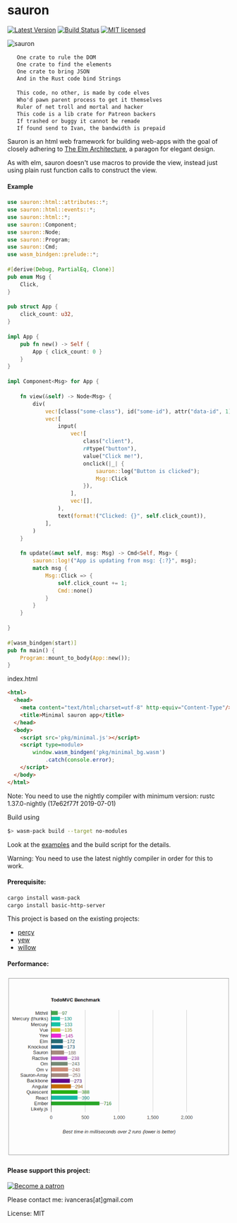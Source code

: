 # sauron


[![Latest Version](https://img.shields.io/crates/v/sauron.svg)](https://crates.io/crates/sauron)
[![Build Status](https://travis-ci.org/ivanceras/sauron.svg?branch=master)](https://travis-ci.org/ivanceras/sauron)
[![MIT licensed](https://img.shields.io/badge/license-MIT-blue.svg)](./LICENSE)

![sauron](https://raw.githubusercontent.com/ivanceras/sauron/master/assets/sauron.png)

```log,ignore
   One crate to rule the DOM
   One crate to find the elements
   One crate to bring JSON
   And in the Rust code bind Strings

   This code, no other, is made by code elves
   Who'd pawn parent process to get it themselves
   Ruler of net troll and mortal and hacker
   This code is a lib crate for Patreon backers
   If trashed or buggy it cannot be remade
   If found send to Ivan, the bandwidth is prepaid
```


 Sauron is an html web framework for building web-apps with the goal of
 closely adhering to [The Elm Architecture](https://guide.elm-lang.org/architecture/), a paragon for elegant design.

 As with elm, sauron doesn't use macros to provide the view, instead just using plain rust function calls to construct the view.

#### Example
```rust
use sauron::html::attributes::*;
use sauron::html::events::*;
use sauron::html::*;
use sauron::Component;
use sauron::Node;
use sauron::Program;
use sauron::Cmd;
use wasm_bindgen::prelude::*;

#[derive(Debug, PartialEq, Clone)]
pub enum Msg {
    Click,
}

pub struct App {
    click_count: u32,
}

impl App {
    pub fn new() -> Self {
        App { click_count: 0 }
    }
}

impl Component<Msg> for App {

    fn view(&self) -> Node<Msg> {
        div(
            vec![class("some-class"), id("some-id"), attr("data-id", 1)],
            vec![
                input(
                    vec![
                        class("client"),
                        r#type("button"),
                        value("Click me!"),
                        onclick(|_| {
                            sauron::log("Button is clicked");
                            Msg::Click
                        }),
                    ],
                    vec![],
                ),
                text(format!("Clicked: {}", self.click_count)),
            ],
        )
    }

    fn update(&mut self, msg: Msg) -> Cmd<Self, Msg> {
        sauron::log!("App is updating from msg: {:?}", msg);
        match msg {
            Msg::Click => {
                self.click_count += 1;
                Cmd::none()
            }
        }
    }

}

#[wasm_bindgen(start)]
pub fn main() {
    Program::mount_to_body(App::new());
}
```
index.html
```html
<html>
  <head>
    <meta content="text/html;charset=utf-8" http-equiv="Content-Type"/>
    <title>Minimal sauron app</title>
  </head>
  <body>
    <script src='pkg/minimal.js'></script>
    <script type=module>
        window.wasm_bindgen('pkg/minimal_bg.wasm')
            .catch(console.error);
    </script>
  </body>
</html>
```

Note: You need to use the nightly compiler with minimum version: rustc 1.37.0-nightly (17e62f77f 2019-07-01)

Build using
```sh
$> wasm-pack build --target no-modules
```
Look at the [examples](https://github.com/ivanceras/sauron/tree/master/examples) and the build script for the details.

Warning: You need to use the latest nightly compiler in order for this to work.

#### Prerequisite:

```sh
cargo install wasm-pack
cargo install basic-http-server
```


This project is based on the existing projects:
 - [percy](https://github.com/chinedufn/percy)
 - [yew](https://github.com/DenisKolodin/yew)
 - [willow](https://github.com/sindreij/willow)

#### Performance:
![Benchmark](https://raw.githubusercontent.com/ivanceras/todomvc-perf-comparison/sauron-benchmark/sauron-0.10.0.png)

#### Please support this project:
 [![Become a patron](https://c5.patreon.com/external/logo/become_a_patron_button.png)](https://www.patreon.com/ivanceras)


Please contact me: ivanceras[at]gmail.com

License: MIT
